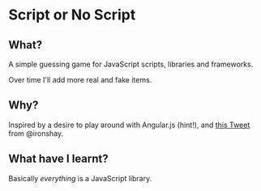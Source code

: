 # Script or No Script

## What?
A simple guessing game for JavaScript scripts, libraries and frameworks.

Over time I'll add more real and fake items.

## Why?
Inspired by a desire to play around with Angular.js (hint!), and [this Tweet](https://twitter.com/ironshay/status/370525864523743232) from @ironshay.

## What have I learnt?
Basically *everything* is a JavaScript library.